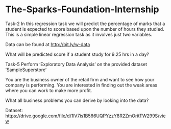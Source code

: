 # The-Sparks-Foundation-Internship
Task-2 
In this regression task we will predict the percentage of marks that a student is expected to score based upon the number of hours they studied. This is a simple linear regression task as it involves just two variables. 

Data can be found at http://bit.ly/w-data

What will be predicted score if a student study for 9.25 hrs in a day?



Task-5
Perform ‘Exploratory Data Analysis’ on the provided dataset ‘SampleSuperstore’

You are the business owner of the retail firm and want to see how your company is performing. You are interested in finding out the weak areas where you can work to make more profit.

What all business problems you can derive by looking into the data?

Dataset: https://drive.google.com/file/d/1lV7is1B566UQPYzzY8R2ZmOritTW299S/view
